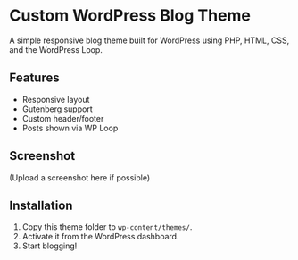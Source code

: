 # Custom WordPress Blog Theme

A simple responsive blog theme built for WordPress using PHP, HTML, CSS, and the WordPress Loop.

## Features
- Responsive layout
- Gutenberg support
- Custom header/footer
- Posts shown via WP Loop

## Screenshot
(Upload a screenshot here if possible)

## Installation
1. Copy this theme folder to `wp-content/themes/`.
2. Activate it from the WordPress dashboard.
3. Start blogging!
